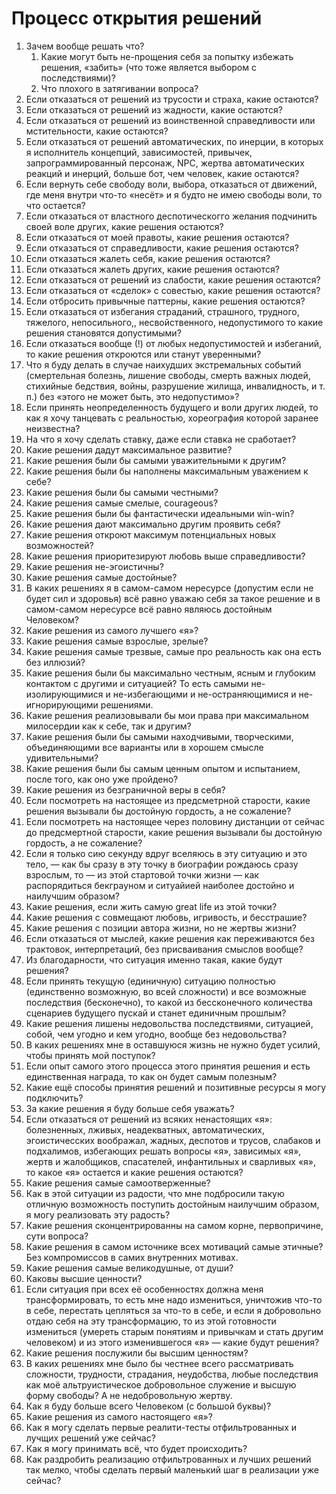 # Процесс открытия решений

1. Зачем вообще решать что?
   1. Какие могут быть не-прощения себя за попытку избежать решения, «забить» (что тоже является выбором с последствиями)?&#x20;
   2. Что плохого в затягивании вопроса?
2. Если отказаться от решений из трусости и страха, какие остаются?
3. Если отказаться от решений из жадности, какие остаются?
4. Если отказаться от решений из воинственной справедливости или мстительности, какие остаются?
5. Если отказаться от решений автоматических, по инерции, в которых я исполнитель концепций, зависимостей, привычек, запрограммированный персонаж, NPC, жертва автоматических реакций и инерций, больше бот, чем человек, какие остаются?
6. Если вернуть себе свободу воли, выбора, отказаться от движений, где меня внутри что-то «несёт» и я будто не имею свободы воли, то что остается?
7. Если отказаться от властного деспотическогго желания подчинить своей воле других, какие решения остаются?
8. Если отказаться от моей правоты, какие решения остаются?
9. Если отказаться от справедливости, какие решения остаются?
10. Если отказаться жалеть себя, какие решения остаются?
11. Если отказаться жалеть других, какие решения остаются?
12. Если отказаться от решений из слабости, какие решения остаются?
13. Если отказаться от «сделок» с совестью, какие решения остаются?
14. Если отбросить привычные паттерны, какие решения остаются?
15. Если отказаться от избегания страданий, страшного, трудного, тяжелого, непосильного,, несвойственного, недопустимого то какие решения становятся допустимыми?
16. Если отказаться вообще (!) от любых недопустимостей и избеганий, то какие решения откроются или станут уверенными?
17. Что я буду делать в случае наихудших экстремальных событий (смертельная болезнь, лишение свободы, смерть важных людей, стихийные бедствия, войны, разрушение жилища, инвалидность, и т. п.) без «этого не может быть, это недопустимо»?
18. Если принять неопределенность будущего и воли других людей, то как я хочу танцевать с реальностью, хореография которой заранее неизвестна?
19. На что я хочу сделать ставку, даже если ставка не сработает?
20. Какие решения дадут максимальное развитие?
21. Какие решения были бы самыми уважительными к другим?
22. Какие решения были бы наполнены максимальным уважением к себе?
23. Какие решения были бы самыми честными?
24. Какие решения самые смелые, courageous?
25. Какие решения были бы фантастически идеальными win-win?
26. Какие решения дают максимально другим проявить себя?
27. Какие решения откроют максимум потенциальных новых возможностей?
28. Какие решения приоритезируют любовь выше справедливости?
29. Какие решения не-эгоистичны?
30. Какие решения самые достойные?
31. В каких решениях я в самом-самом нересурсе (допустим если не будет сил и здоровья) всё равно уважаю себя за такое решение и в самом-самом нересурсе всё равно являюсь достойным Человеком?
32. Какие решения из самого лучшего «я»?
33. Какие решения самые взрослые, зрелые?
34. Какие решения самые трезвые, самые про реальность как она есть без иллюзий?
35. Какие решения были бы максимально честным, ясным и глубоким контактом с другими и ситуацией? То есть самыми не-изолирующимися и не-избегающими и не-остраняющимися и не-игнорирующими решениями.
36. Какие решения реализовывали бы мои права при максимальном милосердии как к себе, так и другим?
37. Какие решения были бы самыми находчивыми, творческими, объединяющими все варианты или в хорошем смысле удивительными?
38. Какие решения были бы самым ценным опытом и испытанием, после того, как оно уже пройдено?
39. Какие решения из безграничной веры в себя?
40. Если посмотреть на настоящее из предсметрной старости, какие решения вызывали бы достойную гордость, а не сожаление?
41. Если посмотреть на настоящее через половину дистанции от сейчас до предсмертной старости, какие решения вызывали бы достойную гордость, а не сожаление?
42. Если я только сию секунду вдруг вселяюсь в эту ситуацию и это тело, — как бы сразу в эту точку в биографии рождаюсь сразу взрослым, то — из этой стартовой точки жизни — как распорядиться бекграуном и ситуайией наиболее достойно и наилучшим образом?
43. Какие решения, если жить самую great life из этой точки?
44. Какие решения с совмещают любовь, игривость, и бесстрашие?
45. Какие решения с позиции автора жизни, но не жертвы жизни?
46. Если отказаться от мыслей, какие решения как переживаются без трактовок, интерпретаций, без присваивания смыслов вообще?
47. Из благодарности, что ситуация именно такая, какие будут решения?
48. Если принять текущую (единичную) ситуацию полностью (единственно возможную, во всей сложности) и все возможные последствия (бесконечно), то какой из бессконечного количества сценариев будущего пускай и станет единичным прошлым?
49. Какие решения лишены недовольства последствиями, ситуацией, собой, чем угодно и кем угодно, вообще без недовольства?
50. В каких решениях мне в оставшуюся жизнь не нужно будет усилий, чтобы принять мой поступок?
51. Если опыт самого этого процесса этого принятия решения и есть единственная награда, то как он будет самым полезным?
52. Какие ещё способы принятия решений и позитивные ресурсы я могу подключить?
53. За какие решения я буду больше себя уважать?
54. Если отказаться от решений из всяких ненастоящих «я»: болезненных, лживых, неадекватных, автоматических, эгоистичесских воображал, жадных,  деспотов и трусов, слабаков и подхалимов, избегающих решать вопросы «я», зависимых «я», жертв и жалобщиков, спасателей, инфантильных и сварливых «я», то какое «я» остается и какие решения остаются?
55. Какие решения самые самоотверженные?
56. Как в этой ситуации из радости, что мне подбросили такую отличную возможность поступить достойным наилучшим образом, я могу реализовать эту радость?
57. Какие решения сконцентрированны на самом корне, первопричине, сути вопроса?
58. Какие решения в самом источнике всех мотиваций самые этичные? Без компромиссов в самих внутренних мотивах.
59. Какие решения самые великодушные, от души?
60. Каковы высшие ценности?
61. Если ситуация при всех её особенностях должна меня трансформировать, то есть мне надо измениться, уничтожив что-то в себе, перестать цепляться за что-то в себе, и если я добровольно отдаю себя на эту трансформацию, то из этой готовности измениться (умереть старым понятиям и привычкам и стать другим человеком) и из этого изменившегося «я» — какие будут решения?
62. Какие решения послужили бы высшим ценностям?
63. В каких решениях мне было бы честнее всего рассматривать сложности, трудности, страдания, неудобства, любые последствия как  моё альтруистическое добровольное служение и высшую форму свободы? А не недобровольную жертву.
64. Как я буду больше всего Человеком (с большой буквы)?
65. Какие решения из самого настоящего «я»?
66. Как я могу сделать первые реалити-тесты отфильтрованных и лучщих решений уже сейчас?
67. Как я могу принимать всё, что будет происходить?
68. Как раздробить реализацию отфильтрованных и лучших решений так мелко, чтобы сделать первый маленький шаг в реализации уже сейчас?
